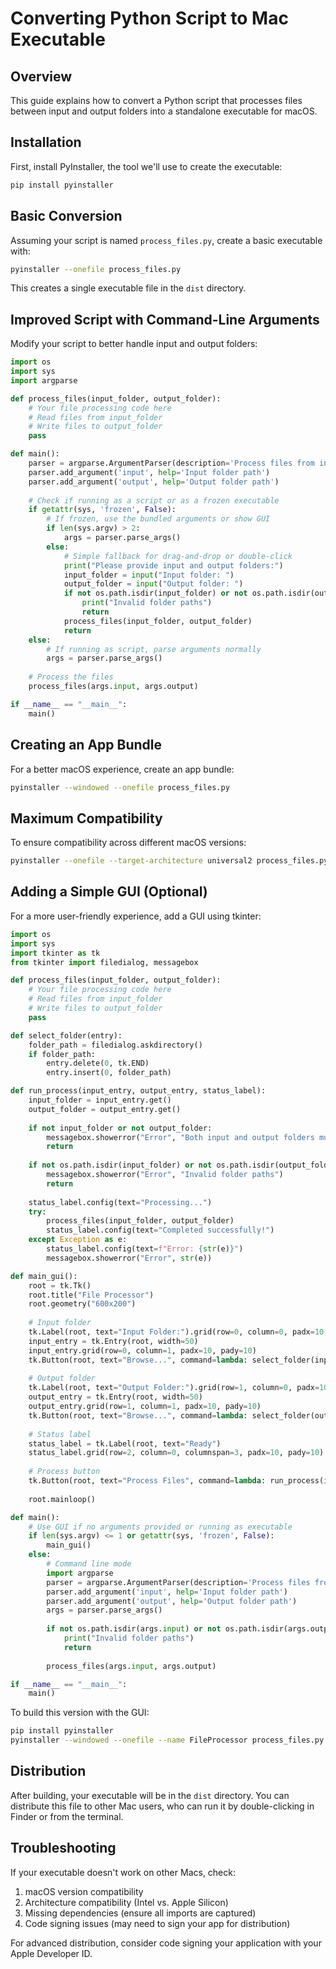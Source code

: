 # Converting Python Script to Mac Executable

## Overview
This guide explains how to convert a Python script that processes files between input and output folders into a standalone executable for macOS.

## Installation
First, install PyInstaller, the tool we'll use to create the executable:

```bash
pip install pyinstaller
```

## Basic Conversion
Assuming your script is named `process_files.py`, create a basic executable with:

```bash
pyinstaller --onefile process_files.py
```

This creates a single executable file in the `dist` directory.

## Improved Script with Command-Line Arguments
Modify your script to better handle input and output folders:

```python
import os
import sys
import argparse

def process_files(input_folder, output_folder):
    # Your file processing code here
    # Read files from input_folder
    # Write files to output_folder
    pass

def main():
    parser = argparse.ArgumentParser(description='Process files from input folder to output folder')
    parser.add_argument('input', help='Input folder path')
    parser.add_argument('output', help='Output folder path')
    
    # Check if running as a script or as a frozen executable
    if getattr(sys, 'frozen', False):
        # If frozen, use the bundled arguments or show GUI
        if len(sys.argv) > 2:
            args = parser.parse_args()
        else:
            # Simple fallback for drag-and-drop or double-click
            print("Please provide input and output folders:")
            input_folder = input("Input folder: ")
            output_folder = input("Output folder: ")
            if not os.path.isdir(input_folder) or not os.path.isdir(output_folder):
                print("Invalid folder paths")
                return
            process_files(input_folder, output_folder)
            return
    else:
        # If running as script, parse arguments normally
        args = parser.parse_args()
    
    # Process the files
    process_files(args.input, args.output)

if __name__ == "__main__":
    main()
```

## Creating an App Bundle
For a better macOS experience, create an app bundle:

```bash
pyinstaller --windowed --onefile process_files.py
```

## Maximum Compatibility
To ensure compatibility across different macOS versions:

```bash
pyinstaller --onefile --target-architecture universal2 process_files.py
```

## Adding a Simple GUI (Optional)
For a more user-friendly experience, add a GUI using tkinter:

```python
import os
import sys
import tkinter as tk
from tkinter import filedialog, messagebox

def process_files(input_folder, output_folder):
    # Your file processing code here
    # Read files from input_folder
    # Write files to output_folder
    pass

def select_folder(entry):
    folder_path = filedialog.askdirectory()
    if folder_path:
        entry.delete(0, tk.END)
        entry.insert(0, folder_path)

def run_process(input_entry, output_entry, status_label):
    input_folder = input_entry.get()
    output_folder = output_entry.get()
    
    if not input_folder or not output_folder:
        messagebox.showerror("Error", "Both input and output folders must be specified")
        return
    
    if not os.path.isdir(input_folder) or not os.path.isdir(output_folder):
        messagebox.showerror("Error", "Invalid folder paths")
        return
    
    status_label.config(text="Processing...")
    try:
        process_files(input_folder, output_folder)
        status_label.config(text="Completed successfully!")
    except Exception as e:
        status_label.config(text=f"Error: {str(e)}")
        messagebox.showerror("Error", str(e))

def main_gui():
    root = tk.Tk()
    root.title("File Processor")
    root.geometry("600x200")
    
    # Input folder
    tk.Label(root, text="Input Folder:").grid(row=0, column=0, padx=10, pady=10, sticky="w")
    input_entry = tk.Entry(root, width=50)
    input_entry.grid(row=0, column=1, padx=10, pady=10)
    tk.Button(root, text="Browse...", command=lambda: select_folder(input_entry)).grid(row=0, column=2, padx=10, pady=10)
    
    # Output folder
    tk.Label(root, text="Output Folder:").grid(row=1, column=0, padx=10, pady=10, sticky="w")
    output_entry = tk.Entry(root, width=50)
    output_entry.grid(row=1, column=1, padx=10, pady=10)
    tk.Button(root, text="Browse...", command=lambda: select_folder(output_entry)).grid(row=1, column=2, padx=10, pady=10)
    
    # Status label
    status_label = tk.Label(root, text="Ready")
    status_label.grid(row=2, column=0, columnspan=3, padx=10, pady=10)
    
    # Process button
    tk.Button(root, text="Process Files", command=lambda: run_process(input_entry, output_entry, status_label)).grid(row=3, column=1, padx=10, pady=10)
    
    root.mainloop()

def main():
    # Use GUI if no arguments provided or running as executable
    if len(sys.argv) <= 1 or getattr(sys, 'frozen', False):
        main_gui()
    else:
        # Command line mode
        import argparse
        parser = argparse.ArgumentParser(description='Process files from input folder to output folder')
        parser.add_argument('input', help='Input folder path')
        parser.add_argument('output', help='Output folder path')
        args = parser.parse_args()
        
        if not os.path.isdir(args.input) or not os.path.isdir(args.output):
            print("Invalid folder paths")
            return
        
        process_files(args.input, args.output)

if __name__ == "__main__":
    main()
```

To build this version with the GUI:

```bash
pip install pyinstaller
pyinstaller --windowed --onefile --name FileProcessor process_files.py
```

## Distribution
After building, your executable will be in the `dist` directory. You can distribute this file to other Mac users, who can run it by double-clicking in Finder or from the terminal.

## Troubleshooting
If your executable doesn't work on other Macs, check:
1. macOS version compatibility
2. Architecture compatibility (Intel vs. Apple Silicon)
3. Missing dependencies (ensure all imports are captured)
4. Code signing issues (may need to sign your app for distribution)

For advanced distribution, consider code signing your application with your Apple Developer ID.
